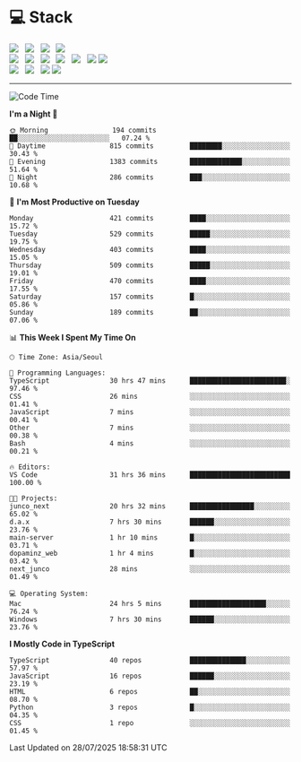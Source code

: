 <h1>💻 Stack</h1>
<div>
 <!-- badge : https://shields.io/ -->
 <!-- icon : https://simpleicons.org/?q=Get -->
 <img src="https://img.shields.io/badge/HTML5-e74c3c?style=flat-square&logo=HTML5&logoColor=white"/> &nbsp 
 <img src="https://img.shields.io/badge/CSS3-0A84FF?style=flat-square&logo=CSS3&logoColor=white"/> &nbsp 
 <img src="https://img.shields.io/badge/JavaScript-FFCD11?style=flat-square&logo=JavaScript&logoColor=white"/> &nbsp 
 <img src="https://img.shields.io/badge/TypeScript-3075C0?style=flat-square&logo=TypeScript&logoColor=white"/>
 <br/>
 <img src="https://img.shields.io/badge/Next-000000?style=flat-square&logo=nextdotjs&logoColor=white"/> &nbsp 
 <img src="https://img.shields.io/badge/React-00BCF6?style=flat-square&logo=React&logoColor=white"/> &nbsp 
 <img src="https://img.shields.io/badge/Redux-764ABC?style=flat-square&logo=Redux&logoColor=white"/> &nbsp
 <img src="https://img.shields.io/badge/Recoil-3578E5?style=flat-square&logo=recoil&logoColor=white"/> &nbsp
 <img src="https://img.shields.io/badge/React-Query-FF4154?style=flat-square&logo=reactquery&logoColor=white"/> &nbsp 
 <img src="https://img.shields.io/badge/styled%2Dcomponents-DB7093?style=flat-square&logo=styled%2Dcomponents&logoColor=white"/>
 <img src="https://img.shields.io/badge/CSS Modules-000000?style=flat-square&logo=CSS Modules&logoColor=white"/> &nbsp 
 <br/>
 <img src="https://img.shields.io/badge/Node-339933?style=flat-square&logo=Node.js&logoColor=white"/> &nbsp 
 <img src="https://img.shields.io/badge/Express-000000?style=flat-square&logo=Express&logoColor=white"/> &nbsp 
 <img src="https://img.shields.io/badge/MongoDB-47A248?style=flat-square&logo=MongoDB&logoColor=white"/>
 <img src="https://img.shields.io/badge/MariaDB-003545?style=flat-square&logo=mariadb&logoColor=white"/>
</div>

<hr>

<!--START_SECTION:waka-->
![Code Time](http://img.shields.io/badge/Code%20Time-2%2C689%20hrs%2057%20mins-blue)

**I'm a Night 🦉** 

```text
🌞 Morning                194 commits         ██░░░░░░░░░░░░░░░░░░░░░░░   07.24 % 
🌆 Daytime                815 commits         ████████░░░░░░░░░░░░░░░░░   30.43 % 
🌃 Evening                1383 commits        █████████████░░░░░░░░░░░░   51.64 % 
🌙 Night                  286 commits         ███░░░░░░░░░░░░░░░░░░░░░░   10.68 % 
```
📅 **I'm Most Productive on Tuesday** 

```text
Monday                   421 commits         ████░░░░░░░░░░░░░░░░░░░░░   15.72 % 
Tuesday                  529 commits         █████░░░░░░░░░░░░░░░░░░░░   19.75 % 
Wednesday                403 commits         ████░░░░░░░░░░░░░░░░░░░░░   15.05 % 
Thursday                 509 commits         █████░░░░░░░░░░░░░░░░░░░░   19.01 % 
Friday                   470 commits         ████░░░░░░░░░░░░░░░░░░░░░   17.55 % 
Saturday                 157 commits         █░░░░░░░░░░░░░░░░░░░░░░░░   05.86 % 
Sunday                   189 commits         ██░░░░░░░░░░░░░░░░░░░░░░░   07.06 % 
```


📊 **This Week I Spent My Time On** 

```text
🕑︎ Time Zone: Asia/Seoul

💬 Programming Languages: 
TypeScript               30 hrs 47 mins      ████████████████████████░   97.46 % 
CSS                      26 mins             ░░░░░░░░░░░░░░░░░░░░░░░░░   01.41 % 
JavaScript               7 mins              ░░░░░░░░░░░░░░░░░░░░░░░░░   00.41 % 
Other                    7 mins              ░░░░░░░░░░░░░░░░░░░░░░░░░   00.38 % 
Bash                     4 mins              ░░░░░░░░░░░░░░░░░░░░░░░░░   00.21 % 

🔥 Editors: 
VS Code                  31 hrs 36 mins      █████████████████████████   100.00 % 

🐱‍💻 Projects: 
junco_next               20 hrs 32 mins      ████████████████░░░░░░░░░   65.02 % 
d.a.x                    7 hrs 30 mins       ██████░░░░░░░░░░░░░░░░░░░   23.76 % 
main-server              1 hr 10 mins        █░░░░░░░░░░░░░░░░░░░░░░░░   03.71 % 
dopaminz_web             1 hr 4 mins         █░░░░░░░░░░░░░░░░░░░░░░░░   03.42 % 
next_junco               28 mins             ░░░░░░░░░░░░░░░░░░░░░░░░░   01.49 % 

💻 Operating System: 
Mac                      24 hrs 5 mins       ███████████████████░░░░░░   76.24 % 
Windows                  7 hrs 30 mins       ██████░░░░░░░░░░░░░░░░░░░   23.76 % 
```

**I Mostly Code in TypeScript** 

```text
TypeScript               40 repos            ██████████████░░░░░░░░░░░   57.97 % 
JavaScript               16 repos            ██████░░░░░░░░░░░░░░░░░░░   23.19 % 
HTML                     6 repos             ██░░░░░░░░░░░░░░░░░░░░░░░   08.70 % 
Python                   3 repos             █░░░░░░░░░░░░░░░░░░░░░░░░   04.35 % 
CSS                      1 repo              ░░░░░░░░░░░░░░░░░░░░░░░░░   01.45 % 
```




 Last Updated on 28/07/2025 18:58:31 UTC
<!--END_SECTION:waka-->
